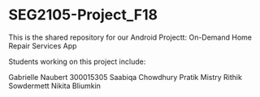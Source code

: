 # SEG2105-Project_F18

This is the shared repository for our Android Projectt: On-Demand Home Repair Services App

Students working on this project include:

Gabrielle Naubert 300015305
Saabiqa Chowdhury
Pratik Mistry
Rithik Sowdermett
Nikita Bliumkin
